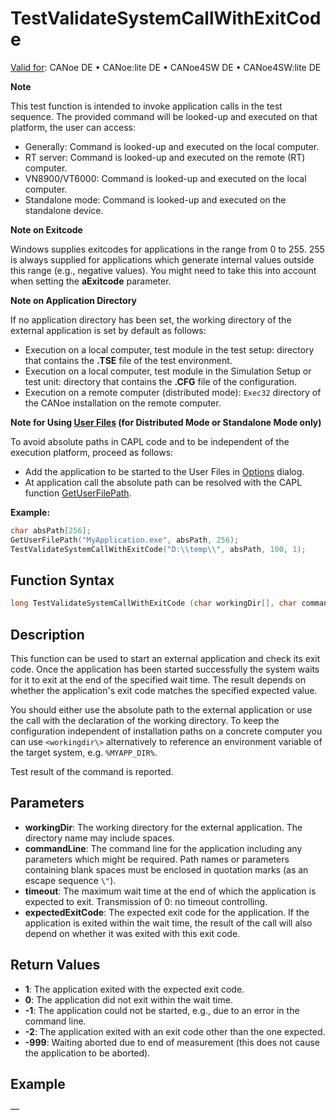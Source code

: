 # TestValidateSystemCallWithExitCode

[Valid for](../../../Shared/FeatureAvailability.md): CANoe DE • CANoe:lite DE • CANoe4SW DE • CANoe4SW:lite DE

**Note**

This test function is intended to invoke application calls in the test sequence. The provided command will be looked-up and executed on that platform, the user can access:

- Generally: Command is looked-up and executed on the local computer.
- RT server: Command is looked-up and executed on the remote (RT) computer.
- VN8900/VT6000: Command is looked-up and executed on the local computer.
- Standalone mode: Command is looked-up and executed on the standalone device.

**Note on Exitcode**

Windows supplies exitcodes for applications in the range from 0 to 255. 255 is always supplied for applications which generate internal values outside this range (e.g., negative values). You might need to take this into account when setting the **aExitcode** parameter.

**Note on Application Directory**

If no application directory has been set, the working directory of the external application is set by default as follows:

- Execution on a local computer, test module in the test setup: directory that contains the **.TSE** file of the test environment.
- Execution on a local computer, test module in the Simulation Setup or test unit: directory that contains the **.CFG** file of the configuration.
- Execution on a remote computer (distributed mode): `Exec32` directory of the CANoe installation on the remote computer.

**Note for Using [User Files](../../../CANoeCANalyzer/Ribbon/File/Options/Extensions/ExtensionsUserFiles.md) (for Distributed Mode or Standalone Mode only)**

To avoid absolute paths in CAPL code and to be independent of the execution platform, proceed as follows:

- Add the application to be started to the User Files in [Options](../../../CANoeCANalyzer/Ribbon/File/Options/Extensions/ExtensionsUserFiles.md) dialog.
- At application call the absolute path can be resolved with the CAPL function [GetUserFilePath](../../Other/Functions/CAPLfunctionGetUserFilePath.md).

**Example:**

```c
char absPath[256];
GetUserFilePath("MyApplication.exe", absPath, 256);
TestValidateSystemCallWithExitCode("D:\\temp\\", absPath, 100, 1);
```

## Function Syntax

```c
long TestValidateSystemCallWithExitCode (char workingDir[], char commandLine[], dword timeout, long expectedExitCode);
```

## Description

This function can be used to start an external application and check its exit code. Once the application has been started successfully the system waits for it to exit at the end of the specified wait time. The result depends on whether the application's exit code matches the specified expected value.

You should either use the absolute path to the external application or use the call with the declaration of the working directory. To keep the configuration independent of installation paths on a concrete computer you can use `<workingdir\>` alternatively to reference an environment variable of the target system, e.g. `%MYAPP_DIR%`.

Test result of the command is reported.

## Parameters

- **workingDir**: The working directory for the external application. The directory name may include spaces.
- **commandLine**: The command line for the application including any parameters which might be required. Path names or parameters containing blank spaces must be enclosed in quotation marks (as an escape sequence `\"`).
- **timeout**: The maximum wait time at the end of which the application is expected to exit. Transmission of 0: no timeout controlling.
- **expectedExitCode**: The expected exit code for the application. If the application is exited within the wait time, the result of the call will also depend on whether it was exited with this exit code.

## Return Values

- **1**: The application exited with the expected exit code.
- **0**: The application did not exit within the wait time.
- **-1**: The application could not be started, e.g., due to an error in the command line.
- **-2**: The application exited with an exit code other than the one expected.
- **-999**: Waiting aborted due to end of measurement (this does not cause the application to be aborted).

## Example

—
